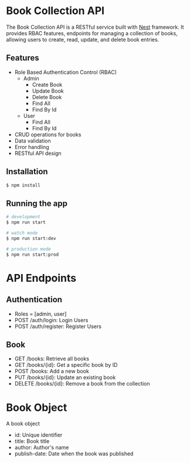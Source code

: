 

# Book Collection API


The Book Collection API is a RESTful service built with [Nest](https://github.com/nestjs/nest) framework. It provides RBAC features, endpoints for managing a collection of books, allowing users to create, read, update, and delete book entries.

## Features

- Role Based Authentication Control (RBAC)
  - Admin
    - Create Book
    - Update Book
    - Delete Book
    - Find All
    - Find By Id
  - User
    - Find All
    - Find By Id
- CRUD operations for books
- Data validation
- Error handling
- RESTful API design

## Installation

```bash
$ npm install
```

## Running the app

```bash
# development
$ npm run start

# watch mode
$ npm run start:dev

# production mode
$ npm run start:prod
```

# API Endpoints

## Authentication

- Roles = [admin, user]
- POST /auth/login: Login Users
- POST /auth/register: Register Users

## Book

- GET /books: Retrieve all books
- GET /books/{id}: Get a specific book by ID
- POST /books: Add a new book
- PUT /books/{id}: Update an existing book
- DELETE /books/{id}: Remove a book from the collection

# Book Object

A book object

- id: Unique identifier
- title: Book title
- author: Author's name
- publish-date: Date when the book was published

